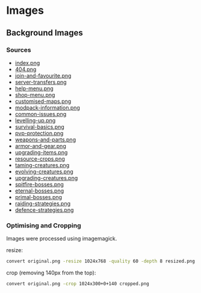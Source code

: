 # Images

## Background Images 

### Sources

- [index.png](https://steamuserimages-a.akamaihd.net/ugc/1653349811966104941/8621516B9F81A4A21A4D26B241C7245F351929B9/?imw=5000&imh=5000&ima=fit&impolicy=Letterbox&imcolor=%23000000&letterbox=false)
- [404.png](https://wallpapercosmos.com/w/middle-retina/b/0/5/1292438-2560x1080-desktop-dual-screen-ark-survival-evolved-background.jpg)
- [join-and-favourite.png](https://ark.wiki.gg/images/thumb/e/ec/Vardiland_Village.jpg/1120px-Vardiland_Village.jpg)
- [server-transfers.png](https://wallpapercosmos.com/w/middle-retina/4/2/e/1292443-3840x2160-desktop-4k-ark-survival-evolved-background.jpg)
- [help-menu.png](https://images.nintendolife.com/screenshots/94013/large.jpg)
- [shop-menu.png](https://www.brashgames.co.uk/wp-content/uploads/2016/12/ARK-Survival-Evolved-Review-Screenshot-1.jpg)
- [customised-maps.png](https://wallpapercosmos.com/w/middle-retina/2/1/3/1292365-1920x1080-desktop-full-hd-ark-survival-evolved-background-image.jpg)
- [modpack-information.png](https://store-images.s-microsoft.com/image/apps.9728.14333903385509781.76687c22-90de-4832-b9d2-9ac4294a9547.61240349-ee68-4a06-9a73-44d529992014?mode=scale&q=90&h=1080&w=1920&background=%230078D7)
- [common-issues.png](https://wallpapercosmos.com/w/middle-retina/2/d/e/1292310-3840x2160-desktop-4k-ark-survival-evolved-background-image.jpg)
- [levelling-up.png](https://wallpapercosmos.com/w/middle-retina/5/f/0/1292452-3840x2160-desktop-4k-ark-survival-evolved-background-image.jpg)
- [survival-basics.png](https://wallpapercosmos.com/w/middle-retina/9/3/6/1292313-1920x1080-desktop-full-hd-ark-survival-evolved-background.jpg)
- [pvp-protection.png](https://wallpapercosmos.com/w/middle-retina/0/7/a/1292309-3840x2160-desktop-4k-ark-survival-evolved-background-photo.jpg)
- [weapons-and-parts.png](https://w.wallhaven.cc/full/y8/wallhaven-y85q87.png)
- [armor-and-gear.png](https://wallpapercosmos.com/w/middle-retina/9/7/0/1292572-3840x2160-desktop-4k-ark-survival-evolved-background-photo.jpg)
- [upgrading-items.png](https://wallpapercosmos.com/w/middle-retina/8/5/9/1292350-1920x1080-desktop-full-hd-ark-survival-evolved-wallpaper-photo.jpg)
- [resource-crops.png](https://wallpapercosmos.com/w/middle-retina/d/3/7/1292345-1920x1080-desktop-full-hd-ark-survival-evolved-background-photo.jpg)
- [taming-creatures.png](https://wallpapercosmos.com/w/middle-retina/4/c/0/1292402-2079x1171-desktop-hd-ark-survival-evolved-background-photo.jpg)
- [evolving-creatures.png](https://wallpapercosmos.com/w/middle-retina/0/1/2/1292347-1920x1080-desktop-full-hd-ark-survival-evolved-background-photo.jpg)
- [upgrading-creatures.png](https://wallpapercosmos.com/w/middle-retina/1/c/9/1292569-3840x2160-desktop-4k-ark-survival-evolved-background.jpg)
- [spitfire-bosses.png](https://wallpapercosmos.com/w/middle-retina/c/9/3/1292353-1920x1080-desktop-1080p-ark-survival-evolved-background-image.jpg)
- [eternal-bosses.png](https://wallpapercosmos.com/w/middle-retina/1/1/3/1292474-1920x1080-desktop-1080p-ark-survival-evolved-background.jpg)
- [primal-bosses.png](https://wallpapercosmos.com/w/middle-retina/9/2/9/1292358-1920x1080-desktop-full-hd-ark-survival-evolved-background-image.jpg)
- [raiding-strategies.png](https://wallpapercosmos.com/w/middle-retina/c/7/e/1292392-2560x1440-desktop-hd-ark-survival-evolved-background-photo.jpg)
- [defence-strategies.png](https://wallpapercosmos.com/w/middle-retina/f/6/3/1292555-2048x1152-desktop-hd-ark-survival-evolved-wallpaper-photo.jpg)

### Optimising and Cropping

Images were processed using imagemagick.

resize:

```sh
convert original.png -resize 1024x768 -quality 60 -depth 8 resized.png
```

crop (removing 140px from the top):

```sh
convert original.png -crop 1024x300+0+140 cropped.png
```